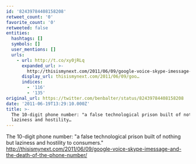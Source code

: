 ```yaml
---
id: '82439784408158208'
retweet_count: '0'
favorite_count: '0'
retweeted: false
entities:
  hashtags: []
  symbols: []
  user_mentions: []
  urls:
    - url: http://t.co/xy0jRLq
      expanded_url: >-
        http://thisismynext.com/2011/06/09/google-voice-skype-imessage-and-the-death-of-the-phone-number/
      display_url: thisismynext.com/2011/06/09/goo…
      indices:
        - '116'
        - '135'
original_url: https://twitter.com/benbalter/status/82439784408158208
date: '2011-06-19T13:29:10.000Z'
title: >-
  The 10-digit phone number: "a false technological prison built of nothing but
  laziness and hostility…
---
```


The 10-digit phone number: "a false technological prison built of nothing but laziness and hostility to consumers." http://thisismynext.com/2011/06/09/google-voice-skype-imessage-and-the-death-of-the-phone-number/